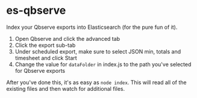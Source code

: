 # es-qbserve

Index your Qbserve exports into Elasticsearch (for the pure fun of it).

1. Open Qbserve and click the advanced tab
1. Click the export sub-tab
1. Under scheduled export, make sure to select JSON min, totals and timesheet and click Start
1. Change the value for `dataFolder` in index.js to the path you've selected for Qbserve exports

After you've done this, it's as easy as `node index`. This will read all of the existing files and then watch for additional files.
